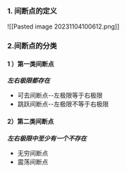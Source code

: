 ### 1. 间断点的定义
![[Pasted image 20231104100612.png]]




### 2.间断点的分类
#### 1 ）第一类间断点
***左右极限都存在***
- 可去间断点--左极限等于右极限
- 跳跃间断点--左极限不等于右极限
#### 2）第二类间断点
***左右极限中至少有一个不存在***
- 无穷间断点
- 震荡间断点





